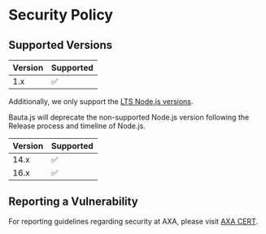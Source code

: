 # Security Policy

## Supported Versions

| Version | Supported          |
| ------- | ------------------ |
| 1.x     | :white_check_mark: |

Additionally, we only support the [LTS Node.js versions](https://nodejs.org/en/about/releases/).

Bauta.js will deprecate the non-supported Node.js version following the Release process and timeline of Node.js.

| Version | Supported           |
| ------- | ------------------- |
| 14.x     | :white_check_mark: |
| 16.x     | :white_check_mark: |

## Reporting a Vulnerability

For reporting guidelines regarding security at AXA, please visit [AXA CERT](https://cert.axa/).
